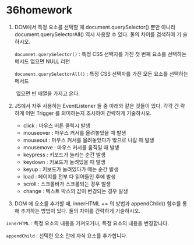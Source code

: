 # 36homework

1. DOM에서 특정 요소를 선택할 때 document.querySelector() 뿐만 아니라 document.querySelectorAll() 역시 사용할 수 있다. 둘의 차이를 검색하여 기 술하시오.

   `documnet.querySelector()` : 특정 CSS 선택자를 가진 첫 번째 요소를 선택하는 메서드 없으면 NULL 리턴

   `document.querySelectorAll()` :  특정 CSS 선택자를 가진 모든 요소를 선택하는 메서드

   ​							      없으면 빈 배열을 가지고 온다.

   

2. JS에서 자주 사용하는 EventListener 들 중 아래와 같은 것들이 있다. 각각 간 략하게 어떤 Trigger 를 의미하는지 조사하여 간략하게 기술하시오.

   * click : 마우스 버튼 클릭시 발생
   * mouseover : 마우스 커서를 올려놓았을 때 발생
   * mouseout : 마우스 커서를 올려놓았다가 밖으로 나갈 때 발생
   * mousemove : 마우스 커서를 움직일 때 발생
   * keypress : 키보드가 눌리는 순간 발생
   * keydown : 키보드가 눌려있을 때 발생
   * keyup : 키보드가 눌려있다가 떼는 순간 발생
   * load : 페이지를 전부 다 읽어들인 후에 발생
   * scroll : 스크롤바가 스크롤되는 경우 발생
   * change : 텍스트 박스의 값이 변경되는 경우 발생

   

3. DOM 에 요소를 추가할 때, innerHTML += 의 방법과 appendChild() 함수를 통해 추가하는 방법이 있다. 둘의 차이를 간략하게 기술하시오.

`innerHTML` : 특정 요소의 내용을 가져오거나, 특정 요소의 내용을 변경합니다.

`appendChild` : 선택한 요소 안에 자식 요소를 추가합니다.

